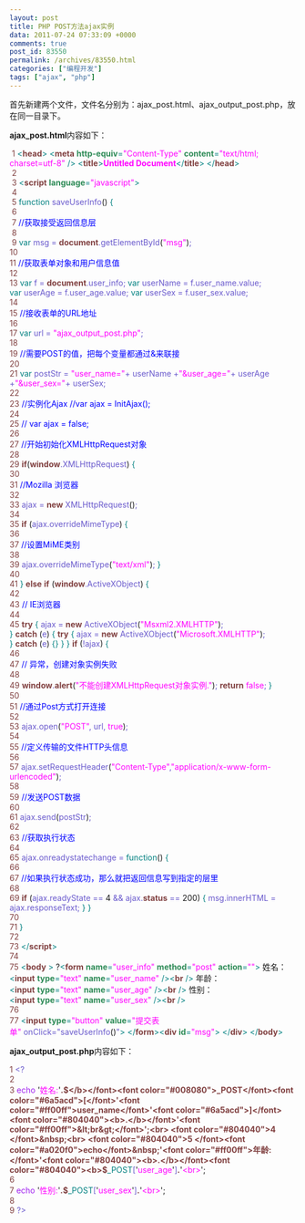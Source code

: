 ```yaml
---
layout: post
title: PHP POST方法ajax实例
data: 2011-07-24 07:33:09 +0000
comments: true
post_id: 83550
permalink: /archives/83550.html
categories: ["编程开发"]
tags: ["ajax", "php"]
---
```


首先新建两个文件，文件名分别为：ajax_post.html、ajax_output_post.php，放在同一目录下。

<strong>ajax_post.html</strong>内容如下：

<font color="#804040">&nbsp;1 </font><font color="#008080">&lt;</font><font color="#804040"><b>head</b></font><font color="#008080">&gt;</font><font color="#a020f0">&nbsp;</font><font color="#008080">&lt;</font><font color="#804040"><b>meta</b></font><font color="#008080">&nbsp;</font><font color="#2e8b57"><b>http-equiv</b></font><font color="#008080">=</font><font color="#ff00ff">&quot;Content-Type&quot;</font><font color="#008080">&nbsp;</font><font color="#2e8b57"><b>content</b></font><font color="#008080">=</font><font color="#ff00ff">&quot;text/html; charset=utf-8&quot;</font><font color="#008080">&nbsp;/&gt;</font><font color="#a020f0">&nbsp;</font><font color="#008080">&lt;</font><font color="#804040"><b>title</b></font><font color="#008080">&gt;</font><font color="#ff00ff"><b>Untitled Document</b></font><font color="#008080">&lt;/</font><font color="#804040"><b>title</b></font><font color="#008080">&gt;</font><font color="#a020f0">&nbsp;</font><font color="#008080">&lt;/</font><font color="#804040"><b>head</b></font><font color="#008080">&gt;</font><br>
<font color="#804040">&nbsp;2 </font><br>
<font color="#804040">&nbsp;3 </font><font color="#008080">&lt;</font><font color="#804040"><b>script</b></font><font color="#008080">&nbsp;</font><font color="#2e8b57"><b>language</b></font><font color="#008080">=</font><font color="#ff00ff">&quot;javascript&quot;</font><font color="#008080">&gt;</font><br>
<font color="#804040">&nbsp;4 </font><br>
<font color="#804040">&nbsp;5 </font><font color="#008080">function</font><font color="#6a5acd">&nbsp;saveUserInfo</font>()<font color="#6a5acd">&nbsp;</font><font color="#008080">{</font><br>
<font color="#804040">&nbsp;6 </font><br>
<font color="#804040">&nbsp;7 </font><font color="#0000ff">//获取接受返回信息层</font><br>
<font color="#804040">&nbsp;8 </font><br>
<font color="#804040">&nbsp;9 </font><font color="#008080">var</font><font color="#6a5acd">&nbsp;msg = </font><font color="#804040"><b>document</b></font><font color="#6a5acd">.getElementById</font>(<font color="#ff00ff">&quot;msg&quot;</font>)<font color="#6a5acd">;</font><br>
<font color="#804040">10 </font><br>
<font color="#804040">11 </font><font color="#0000ff">//获取表单对象和用户信息值</font><br>
<font color="#804040">12 </font><br>
<font color="#804040">13 </font><font color="#008080">var</font><font color="#6a5acd">&nbsp;f = </font><font color="#804040"><b>document</b></font><font color="#6a5acd">.user_info; </font><font color="#008080">var</font><font color="#6a5acd">&nbsp;userName = f.user_name.value; </font><font color="#008080">var</font><font color="#6a5acd">&nbsp;userAge = f.user_age.value; </font><font color="#008080">var</font><font color="#6a5acd">&nbsp;userSex = f.user_sex.value;</font><br>
<font color="#804040">14 </font><br>
<font color="#804040">15 </font><font color="#0000ff">//接收表单的URL地址</font><br>
<font color="#804040">16 </font><br>
<font color="#804040">17 </font><font color="#008080">var</font><font color="#6a5acd">&nbsp;url = </font><font color="#ff00ff">&quot;ajax_output_post.php&quot;</font><font color="#6a5acd">;</font><br>
<font color="#804040">18 </font><br>
<font color="#804040">19 </font><font color="#0000ff">//需要POST的值，把每个变量都通过&amp;来联接</font><br>
<font color="#804040">20 </font><br>
<font color="#804040">21 </font><font color="#008080">var</font><font color="#6a5acd">&nbsp;postStr = </font><font color="#ff00ff">&quot;user_name=&quot;</font><font color="#6a5acd">+ userName +</font><font color="#ff00ff">&quot;&amp;user_age=&quot;</font><font color="#6a5acd">+ userAge +</font><font color="#ff00ff">&quot;&amp;user_sex=&quot;</font><font color="#6a5acd">+ userSex;</font><br>
<font color="#804040">22 </font><br>
<font color="#804040">23 </font><font color="#0000ff">//实例化Ajax //var ajax = InitAjax();</font><br>
<font color="#804040">24 </font><br>
<font color="#804040">25 </font><font color="#0000ff">// var ajax = false;</font><br>
<font color="#804040">26 </font><br>
<font color="#804040">27 </font><font color="#0000ff">//开始初始化XMLHttpRequest对象</font><br>
<font color="#804040">28 </font><br>
<font color="#804040">29 </font><font color="#804040"><b>if</b></font>(<font color="#804040"><b>window</b></font><font color="#6a5acd">.XMLHttpRequest</font>)<font color="#6a5acd">&nbsp;</font><font color="#008080">{</font><br>
<font color="#804040">30 </font><br>
<font color="#804040">31 </font><font color="#0000ff">//Mozilla 浏览器</font><br>
<font color="#804040">32 </font><br>
<font color="#804040">33 </font><font color="#6a5acd">ajax = </font><font color="#804040"><b>new</b></font><font color="#6a5acd">&nbsp;XMLHttpRequest</font>()<font color="#6a5acd">;</font><br>
<font color="#804040">34 </font><br>
<font color="#804040">35 </font><font color="#804040"><b>if</b></font><font color="#6a5acd">&nbsp;</font>(<font color="#6a5acd">ajax.overrideMimeType</font>)<font color="#6a5acd">&nbsp;</font><font color="#008080">{</font><br>
<font color="#804040">36 </font><br>
<font color="#804040">37 </font><font color="#0000ff">//设置MiME类别</font><br>
<font color="#804040">38 </font><br>
<font color="#804040">39 </font><font color="#6a5acd">ajax.overrideMimeType</font>(<font color="#ff00ff">&quot;text/xml&quot;</font>)<font color="#6a5acd">; </font><font color="#008080">}</font><br>
<font color="#804040">40 </font><br>
<font color="#804040">41 </font><font color="#008080">}</font><font color="#6a5acd">&nbsp;</font><font color="#804040"><b>else</b></font><font color="#6a5acd">&nbsp;</font><font color="#804040"><b>if</b></font><font color="#6a5acd">&nbsp;</font>(<font color="#804040"><b>window</b></font><font color="#6a5acd">.ActiveXObject</font>)<font color="#6a5acd">&nbsp;</font><font color="#008080">{</font><br>
<font color="#804040">42 </font><br>
<font color="#804040">43 </font><font color="#0000ff">// IE浏览器</font><br>
<font color="#804040">44 </font><br>
<font color="#804040">45 </font><font color="#804040"><b>try</b></font><font color="#6a5acd">&nbsp;</font><font color="#008080">{</font><font color="#6a5acd">&nbsp;ajax = </font><font color="#804040"><b>new</b></font><font color="#6a5acd">&nbsp;ActiveXObject</font>(<font color="#ff00ff">&quot;Msxml2.XMLHTTP&quot;</font>)<font color="#6a5acd">; </font><font color="#008080">}</font><font color="#6a5acd">&nbsp;</font><font color="#804040"><b>catch</b></font><font color="#6a5acd">&nbsp;</font>(<font color="#6a5acd">e</font>)<font color="#6a5acd">&nbsp;</font><font color="#008080">{</font><font color="#6a5acd">&nbsp;</font><font color="#804040"><b>try</b></font><font color="#6a5acd">&nbsp;</font><font color="#008080">{</font><font color="#6a5acd">&nbsp;ajax = </font><font color="#804040"><b>new</b></font><font color="#6a5acd">&nbsp;ActiveXObject</font>(<font color="#ff00ff">&quot;Microsoft.XMLHTTP&quot;</font>)<font color="#6a5acd">; </font><font color="#008080">}</font><font color="#6a5acd">&nbsp;</font><font color="#804040"><b>catch</b></font><font color="#6a5acd">&nbsp;</font>(<font color="#6a5acd">e</font>)<font color="#6a5acd">&nbsp;</font><font color="#008080">{}</font><font color="#6a5acd">&nbsp;</font><font color="#008080">}</font><font color="#6a5acd">&nbsp;</font><font color="#008080">}</font><font color="#6a5acd">&nbsp;</font><font color="#804040"><b>if</b></font><font color="#6a5acd">&nbsp;</font>(<font color="#6a5acd">!ajax</font>)<font color="#6a5acd">&nbsp;</font><font color="#008080">{</font><br>
<font color="#804040">46 </font><br>
<font color="#804040">47 </font><font color="#0000ff">// 异常，创建对象实例失败</font><br>
<font color="#804040">48 </font><br>
<font color="#804040">49 </font><font color="#804040"><b>window</b></font><font color="#6a5acd">.</font><font color="#804040"><b>alert</b></font>(<font color="#ff00ff">&quot;不能创建XMLHttpRequest对象实例.&quot;</font>)<font color="#6a5acd">; </font><font color="#804040"><b>return</b></font><font color="#6a5acd">&nbsp;</font><font color="#ff00ff">false</font><font color="#6a5acd">; </font><font color="#008080">}</font><br>
<font color="#804040">50 </font><br>
<font color="#804040">51 </font><font color="#0000ff">//通过Post方式打开连接</font><br>
<font color="#804040">52 </font><br>
<font color="#804040">53 </font><font color="#6a5acd">ajax.open</font>(<font color="#ff00ff">&quot;POST&quot;</font><font color="#6a5acd">, url, </font><font color="#ff00ff">true</font>)<font color="#6a5acd">;</font><br>
<font color="#804040">54 </font><br>
<font color="#804040">55 </font><font color="#0000ff">//定义传输的文件HTTP头信息</font><br>
<font color="#804040">56 </font><br>
<font color="#804040">57 </font><font color="#6a5acd">ajax.setRequestHeader</font>(<font color="#ff00ff">&quot;Content-Type&quot;</font><font color="#6a5acd">,</font><font color="#ff00ff">&quot;application/x-www-form-urlencoded&quot;</font>)<font color="#6a5acd">;</font><br>
<font color="#804040">58 </font><br>
<font color="#804040">59 </font><font color="#0000ff">//发送POST数据</font><br>
<font color="#804040">60 </font><br>
<font color="#804040">61 </font><font color="#6a5acd">ajax.send</font>(<font color="#6a5acd">postStr</font>)<font color="#6a5acd">;</font><br>
<font color="#804040">62 </font><br>
<font color="#804040">63 </font><font color="#0000ff">//获取执行状态</font><br>
<font color="#804040">64 </font><br>
<font color="#804040">65 </font><font color="#6a5acd">ajax.onreadystatechange = </font><font color="#008080">function</font>()<font color="#6a5acd">&nbsp;</font><font color="#008080">{</font><br>
<font color="#804040">66 </font><br>
<font color="#804040">67 </font><font color="#0000ff">//如果执行状态成功，那么就把返回信息写到指定的层里</font><br>
<font color="#804040">68 </font><br>
<font color="#804040">69 </font><font color="#804040"><b>if</b></font><font color="#6a5acd">&nbsp;</font>(<font color="#6a5acd">ajax.readyState == </font>4<font color="#6a5acd">&nbsp;&amp;&amp; ajax.</font><font color="#804040"><b>status</b></font><font color="#6a5acd">&nbsp;== </font>200)<font color="#6a5acd">&nbsp;</font><font color="#008080">{</font><font color="#6a5acd">&nbsp;msg.innerHTML = ajax.responseText; </font><font color="#008080">}</font><font color="#6a5acd">&nbsp;</font><font color="#008080">}</font><br>
<font color="#804040">70 </font><br>
<font color="#804040">71 </font><font color="#008080">}</font><br>
<font color="#804040">72 </font><br>
<font color="#804040">73 </font><font color="#008080">&lt;/</font><font color="#804040"><b>script</b></font><font color="#008080">&gt;</font><br>
<font color="#804040">74 </font><br>
<font color="#804040">75 </font><font color="#008080">&lt;</font><font color="#804040"><b>body</b></font><font color="#008080">&nbsp;&gt;</font>&nbsp;?<font color="#008080">&lt;</font><font color="#804040"><b>form</b></font><font color="#008080">&nbsp;</font><font color="#2e8b57"><b>name</b></font><font color="#008080">=</font><font color="#ff00ff">&quot;user_info&quot;</font><font color="#008080">&nbsp;</font><font color="#2e8b57"><b>method</b></font><font color="#008080">=</font><font color="#ff00ff">&quot;post&quot;</font><font color="#008080">&nbsp;</font><font color="#2e8b57"><b>action</b></font><font color="#008080">=</font><font color="#ff00ff">&quot;&quot;</font><font color="#008080">&gt;</font>&nbsp;姓名：<font color="#008080">&lt;</font><font color="#804040"><b>input</b></font><font color="#008080">&nbsp;</font><font color="#2e8b57"><b>type</b></font><font color="#008080">=</font><font color="#ff00ff">&quot;text&quot;</font><font color="#008080">&nbsp;</font><font color="#2e8b57"><b>name</b></font><font color="#008080">=</font><font color="#ff00ff">&quot;user_name&quot;</font><font color="#008080">&nbsp;/&gt;&lt;</font><font color="#804040"><b>br</b></font><font color="#008080">&nbsp;/&gt;</font>&nbsp;年龄：<font color="#008080">&lt;</font><font color="#804040"><b>input</b></font><font color="#008080">&nbsp;</font><font color="#2e8b57"><b>type</b></font><font color="#008080">=</font><font color="#ff00ff">&quot;text&quot;</font><font color="#008080">&nbsp;</font><font color="#2e8b57"><b>name</b></font><font color="#008080">=</font><font color="#ff00ff">&quot;user_age&quot;</font><font color="#008080">&nbsp;/&gt;&lt;</font><font color="#804040"><b>br</b></font><font color="#008080">&nbsp;/&gt;</font>&nbsp;性别：<font color="#008080">&lt;</font><font color="#804040"><b>input</b></font><font color="#008080">&nbsp;</font><font color="#2e8b57"><b>type</b></font><font color="#008080">=</font><font color="#ff00ff">&quot;text&quot;</font><font color="#008080">&nbsp;</font><font color="#2e8b57"><b>name</b></font><font color="#008080">=</font><font color="#ff00ff">&quot;user_sex&quot;</font><font color="#008080">&nbsp;/&gt;&lt;</font><font color="#804040"><b>br</b></font><font color="#008080">&nbsp;/&gt;</font><br>
<font color="#804040">76 </font><br>
<font color="#804040">77 </font><font color="#008080">&lt;</font><font color="#804040"><b>input</b></font><font color="#008080">&nbsp;</font><font color="#2e8b57"><b>type</b></font><font color="#008080">=</font><font color="#ff00ff">&quot;button&quot;</font><font color="#008080">&nbsp;</font><font color="#2e8b57"><b>value</b></font><font color="#008080">=</font><font color="#ff00ff">&quot;提交表单&quot;</font><font color="#008080">&nbsp;</font><font color="#6a5acd">onClick=&quot;</font><font color="#6a5acd">saveUserInfo</font>()<font color="#6a5acd">&quot;</font><font color="#008080">&gt;</font>&nbsp;<font color="#008080">&lt;/</font><font color="#804040"><b>form</b></font><font color="#008080">&gt;</font><font color="#008080">&lt;</font><font color="#804040"><b>div</b></font><font color="#008080">&nbsp;</font><font color="#2e8b57"><b>id</b></font><font color="#008080">=</font><font color="#ff00ff">&quot;msg&quot;</font><font color="#008080">&gt;</font>&nbsp;<font color="#008080">&lt;/</font><font color="#804040"><b>div</b></font><font color="#008080">&gt;</font>&nbsp;<font color="#008080">&lt;/</font><font color="#804040"><b>body</b></font><font color="#008080">&gt;</font><br>


<strong>ajax_output_post.php</strong>内容如下：

<font color="#804040">1 </font><font color="#6a5acd">&lt;?</font><br>
<font color="#804040">2 </font>&nbsp;<br>
<font color="#804040">3 </font><font color="#a020f0">echo</font>&nbsp;'<font color="#ff00ff">姓名:</font>'<font color="#804040"><b>.</b></font><font color="#804040"><b>$</b></font><font color="#008080">_POST</font><font color="#6a5acd">[</font>'<font color="#ff00ff">user_name</font>'<font color="#6a5acd">]</font><font color="#804040"><b>.</b></font>'<font color="#ff00ff">&lt;br&gt;</font>';<br>
<font color="#804040">4 </font>&nbsp;<br>
<font color="#804040">5 </font><font color="#a020f0">echo</font>&nbsp;'<font color="#ff00ff">年龄:</font>'<font color="#804040"><b>.</b></font><font color="#804040"><b>$</b></font><font color="#008080">_POST</font><font color="#6a5acd">[</font>'<font color="#ff00ff">user_age</font>'<font color="#6a5acd">]</font><font color="#804040"><b>.</b></font>'<font color="#ff00ff">&lt;br&gt;</font>';<br>
<font color="#804040">6 </font>&nbsp;<br>
<font color="#804040">7 </font><font color="#a020f0">echo</font>&nbsp;'<font color="#ff00ff">性别:</font>'<font color="#804040"><b>.</b></font><font color="#804040"><b>$</b></font><font color="#008080">_POST</font><font color="#6a5acd">[</font>'<font color="#ff00ff">user_sex</font>'<font color="#6a5acd">]</font><font color="#804040"><b>.</b></font>'<font color="#ff00ff">&lt;br&gt;</font>';<br>
<font color="#804040">8 </font>&nbsp;<br>
<font color="#804040">9 </font><font color="#6a5acd">?&gt;</font><br>

